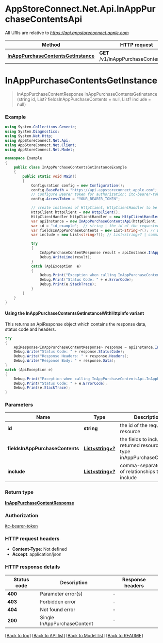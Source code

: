 # AppStoreConnect.Net.Api.InAppPurchaseContentsApi

All URIs are relative to *https://api.appstoreconnect.apple.com*

| Method | HTTP request | Description |
|--------|--------------|-------------|
| [**InAppPurchaseContentsGetInstance**](InAppPurchaseContentsApi.md#inapppurchasecontentsgetinstance) | **GET** /v1/inAppPurchaseContents/{id} |  |

<a name="inapppurchasecontentsgetinstance"></a>
# **InAppPurchaseContentsGetInstance**
> InAppPurchaseContentResponse InAppPurchaseContentsGetInstance (string id, List<string>? fieldsInAppPurchaseContents = null, List<string>? include = null)



### Example
```csharp
using System.Collections.Generic;
using System.Diagnostics;
using System.Net.Http;
using AppStoreConnect.Net.Api;
using AppStoreConnect.Net.Client;
using AppStoreConnect.Net.Model;

namespace Example
{
    public class InAppPurchaseContentsGetInstanceExample
    {
        public static void Main()
        {
            Configuration config = new Configuration();
            config.BasePath = "https://api.appstoreconnect.apple.com";
            // Configure Bearer token for authorization: itc-bearer-token
            config.AccessToken = "YOUR_BEARER_TOKEN";

            // create instances of HttpClient, HttpClientHandler to be reused later with different Api classes
            HttpClient httpClient = new HttpClient();
            HttpClientHandler httpClientHandler = new HttpClientHandler();
            var apiInstance = new InAppPurchaseContentsApi(httpClient, config, httpClientHandler);
            var id = "id_example";  // string | the id of the requested resource
            var fieldsInAppPurchaseContents = new List<string>?(); // List<string>? | the fields to include for returned resources of type inAppPurchaseContents (optional) 
            var include = new List<string>?(); // List<string>? | comma-separated list of relationships to include (optional) 

            try
            {
                InAppPurchaseContentResponse result = apiInstance.InAppPurchaseContentsGetInstance(id, fieldsInAppPurchaseContents, include);
                Debug.WriteLine(result);
            }
            catch (ApiException  e)
            {
                Debug.Print("Exception when calling InAppPurchaseContentsApi.InAppPurchaseContentsGetInstance: " + e.Message);
                Debug.Print("Status Code: " + e.ErrorCode);
                Debug.Print(e.StackTrace);
            }
        }
    }
}
```

#### Using the InAppPurchaseContentsGetInstanceWithHttpInfo variant
This returns an ApiResponse object which contains the response data, status code and headers.

```csharp
try
{
    ApiResponse<InAppPurchaseContentResponse> response = apiInstance.InAppPurchaseContentsGetInstanceWithHttpInfo(id, fieldsInAppPurchaseContents, include);
    Debug.Write("Status Code: " + response.StatusCode);
    Debug.Write("Response Headers: " + response.Headers);
    Debug.Write("Response Body: " + response.Data);
}
catch (ApiException e)
{
    Debug.Print("Exception when calling InAppPurchaseContentsApi.InAppPurchaseContentsGetInstanceWithHttpInfo: " + e.Message);
    Debug.Print("Status Code: " + e.ErrorCode);
    Debug.Print(e.StackTrace);
}
```

### Parameters

| Name | Type | Description | Notes |
|------|------|-------------|-------|
| **id** | **string** | the id of the requested resource |  |
| **fieldsInAppPurchaseContents** | [**List&lt;string&gt;?**](string.md) | the fields to include for returned resources of type inAppPurchaseContents | [optional]  |
| **include** | [**List&lt;string&gt;?**](string.md) | comma-separated list of relationships to include | [optional]  |

### Return type

[**InAppPurchaseContentResponse**](InAppPurchaseContentResponse.md)

### Authorization

[itc-bearer-token](../README.md#itc-bearer-token)

### HTTP request headers

 - **Content-Type**: Not defined
 - **Accept**: application/json


### HTTP response details
| Status code | Description | Response headers |
|-------------|-------------|------------------|
| **400** | Parameter error(s) |  -  |
| **403** | Forbidden error |  -  |
| **404** | Not found error |  -  |
| **200** | Single InAppPurchaseContent |  -  |

[[Back to top]](#) [[Back to API list]](../README.md#documentation-for-api-endpoints) [[Back to Model list]](../README.md#documentation-for-models) [[Back to README]](../README.md)

